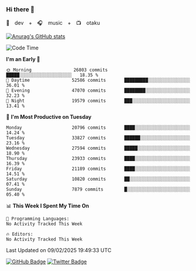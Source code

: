 ### Hi there 👋

🚀　dev　+　🎧　music　+　📺　otaku


[![Anurag's GitHub stats](https://github-readme-stats.vercel.app/api?username=koheitasaka&count_private=true&show_icons=true&theme=monokai)](https://github.com/koheitasaka/github-readme-stats)

<!--START_SECTION:waka-->
![Code Time](http://img.shields.io/badge/Code%20Time-1%2C161%20hrs%2023%20mins-blue)

**I'm an Early 🐤** 

```text
🌞 Morning                26803 commits       █████░░░░░░░░░░░░░░░░░░░░   18.35 % 
🌆 Daytime                52586 commits       █████████░░░░░░░░░░░░░░░░   36.01 % 
🌃 Evening                47070 commits       ████████░░░░░░░░░░░░░░░░░   32.23 % 
🌙 Night                  19579 commits       ███░░░░░░░░░░░░░░░░░░░░░░   13.41 % 
```
📅 **I'm Most Productive on Tuesday** 

```text
Monday                   20796 commits       ████░░░░░░░░░░░░░░░░░░░░░   14.24 % 
Tuesday                  33827 commits       ██████░░░░░░░░░░░░░░░░░░░   23.16 % 
Wednesday                27594 commits       █████░░░░░░░░░░░░░░░░░░░░   18.90 % 
Thursday                 23933 commits       ████░░░░░░░░░░░░░░░░░░░░░   16.39 % 
Friday                   21189 commits       ████░░░░░░░░░░░░░░░░░░░░░   14.51 % 
Saturday                 10820 commits       ██░░░░░░░░░░░░░░░░░░░░░░░   07.41 % 
Sunday                   7879 commits        █░░░░░░░░░░░░░░░░░░░░░░░░   05.40 % 
```


📊 **This Week I Spent My Time On** 

```text
💬 Programming Languages: 
No Activity Tracked This Week

🔥 Editors: 
No Activity Tracked This Week
```


 Last Updated on 09/02/2025 19:49:33 UTC
<!--END_SECTION:waka-->

[![GitHub Badge](https://img.shields.io/badge/GitHub-100000?style=for-the-badge&logo=github&logoColor=white)](https://github.com/koheitasaka)
[![Twitter Badge](https://img.shields.io/badge/Twitter-1DA1F2?style=for-the-badge&logo=twitter&logoColor=white)](https://twitter.com/sleep_asleep_)
